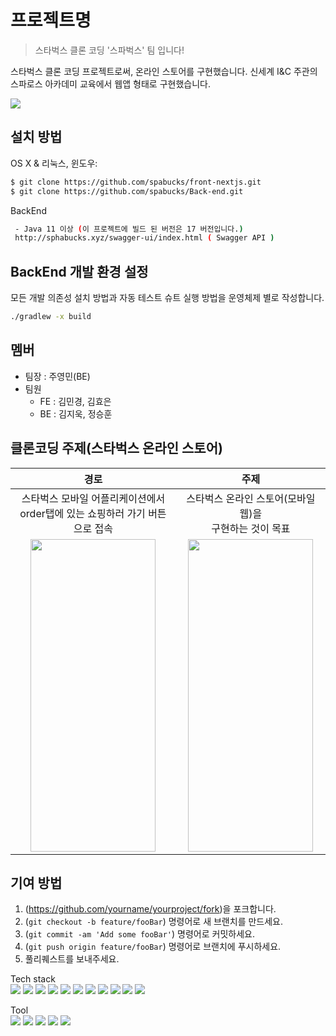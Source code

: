 



# 프로젝트명
> 스타벅스 클론 코딩 '스파벅스' 팀 입니다! 

스타벅스 클론 코딩 프로젝트로써, 온라인 스토어를 구현했습니다. 신세계 I&C 주관의 스파로스 아카데미 교육에서 웹앱 형태로 구현했습니다.

![](../header.png)

## 설치 방법

OS X & 리눅스, 윈도우:

```sh
$ git clone https://github.com/spabucks/front-nextjs.git
$ git clone https://github.com/spabucks/Back-end.git
```

BackEnd
```sh
 - Java 11 이상 (이 프로젝트에 빌드 된 버전은 17 버전입니다.)
 http://sphabucks.xyz/swagger-ui/index.html ( Swagger API )
```

## BackEnd 개발 환경 설정

모든 개발 의존성 설치 방법과 자동 테스트 슈트 실행 방법을 운영체제 별로 작성합니다.

```sh
./gradlew -x build
```


## 멤버
* 팀장 : 주영민(BE)
* 팀원
  * FE : 김민경, 김효은
  * BE : 김지욱, 정승훈

## 클론코딩 주제(스타벅스 온라인 스토어)
|경로|주제|
|:-:|:-:|
|스타벅스 모바일 어플리케이션에서<br>order탭에 있는 쇼핑하러 가기 버튼으로 접속|스타벅스 온라인 스토어(모바일 웹)을<br>구현하는 것이 목표|
|<img src = "https://user-images.githubusercontent.com/90381800/228540848-46946a3f-5507-4e2f-a11f-bf9510330504.png" width="200px" height="500px">|<img src = "https://user-images.githubusercontent.com/90381800/228541721-2c4df1d0-b1cd-47bc-90f9-d6bcc1575a67.png" width="200px" height="500px">|


## 기여 방법

1. (<https://github.com/yourname/yourproject/fork>)을 포크합니다.
2. (`git checkout -b feature/fooBar`) 명령어로 새 브랜치를 만드세요.
3. (`git commit -am 'Add some fooBar'`) 명령어로 커밋하세요.
4. (`git push origin feature/fooBar`) 명령어로 브랜치에 푸시하세요. 
5. 풀리퀘스트를 보내주세요.

Tech stack  
<img src="https://img.shields.io/badge/Node.js-339933?style=flat&logo=Node.js&logoColor=white" />
<img src="https://img.shields.io/badge/React-61DAFB?style=flat&logo=React&logoColor=white" />
<img src="https://img.shields.io/badge/Next.js-000000?style=flat&logo=Next.js&logoColor=white" />
<img src="https://img.shields.io/badge/HTML5-E34F26?style=flat&logo=HTML5&logoColor=white" />
<img src="https://img.shields.io/badge/CSS3-1572B6?style=flat&logo=CSS3&logoColor=white" />
<img src="https://img.shields.io/badge/JavaScript-F7DF1E?style=flat&logo=JavaScript&logoColor=white" />
<img src="https://img.shields.io/badge/Spring Boot-6DB33F?style=flat&logo=Spring Boot&logoColor=white" />
<img src="https://img.shields.io/badge/Spring-6DB33F?style=flat&logo=Spring&logoColor=white" />
<img src="https://img.shields.io/badge/Spring Security-6DB33F?style=flat&logo=Spring Security&logoColor=white" />
<img src="https://img.shields.io/badge/Java-007396?style=flat&logo=Java&logoColor=white" />
<img src="https://img.shields.io/badge/MySQL-4479A1?style=flat&logo=MySQL&logoColor=white" />

Tool  
<img src="https://img.shields.io/badge/IntelliJ IDEA-000000?style=flat&logo=IntelliJ IDEA&logoColor=white" />
<img src="https://img.shields.io/badge/Visual Studio Code-007ACC?style=flat&logo=Visual Studio Code&logoColor=white" />
<img src="https://img.shields.io/badge/GitHub Actions-2088FF?style=flat&logo=GitHub Actions&logoColor=white" />
<img src="https://img.shields.io/badge/Docker-2496ED?style=flat&logo=Docker&logoColor=white" />
<img src="https://img.shields.io/badge/Google Cloud-4285F4?style=flat&logo=Google Cloud&logoColor=white" />




<!-- Markdown link & img dfn's -->
[npm-image]: https://img.shields.io/npm/v/datadog-metrics.svg?style=flat-square
[npm-url]: https://npmjs.org/package/datadog-metrics
[npm-downloads]: https://img.shields.io/npm/dm/datadog-metrics.svg?style=flat-square
[travis-image]: https://img.shields.io/travis/dbader/node-datadog-metrics/master.svg?style=flat-square
[travis-url]: https://travis-ci.org/dbader/node-datadog-metrics
[wiki]: https://github.com/yourname/yourproject/wiki
